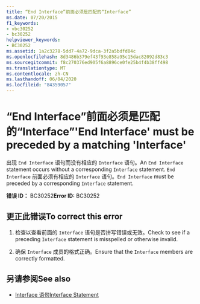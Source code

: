 ```yaml
---
title: “End Interface”前面必须是匹配的“Interface”
ms.date: 07/20/2015
f1_keywords:
- vbc30252
- bc30252
helpviewer_keywords:
- BC30252
ms.assetid: 1a2c3278-5dd7-4a72-9dca-3f2a5bdfd04c
ms.openlocfilehash: 8d3486b379ef43f93e858a95c15dac82092d83c3
ms.sourcegitcommit: f8c270376ed905f6a8896ce0fe25b4f4b38ff498
ms.translationtype: MT
ms.contentlocale: zh-CN
ms.lasthandoff: 06/04/2020
ms.locfileid: "84359057"
---
```

# <a name="end-interface-must-be-preceded-by-a-matching-interface"></a><span data-ttu-id="e77de-102">“End Interface”前面必须是匹配的“Interface”</span><span class="sxs-lookup"><span data-stu-id="e77de-102">'End Interface' must be preceded by a matching 'Interface'</span></span>
<span data-ttu-id="e77de-103">出现 `End Interface` 语句而没有相应的 `Interface` 语句。</span><span class="sxs-lookup"><span data-stu-id="e77de-103">An `End Interface` statement occurs without a corresponding `Interface` statement.</span></span> <span data-ttu-id="e77de-104">`End Interface` 前面必须有相应的 `Interface` 语句。</span><span class="sxs-lookup"><span data-stu-id="e77de-104">`End Interface` must be preceded by a corresponding `Interface` statement.</span></span>  
  
 <span data-ttu-id="e77de-105">**错误 ID：** BC30252</span><span class="sxs-lookup"><span data-stu-id="e77de-105">**Error ID:** BC30252</span></span>  
  
## <a name="to-correct-this-error"></a><span data-ttu-id="e77de-106">更正此错误</span><span class="sxs-lookup"><span data-stu-id="e77de-106">To correct this error</span></span>  
  
1. <span data-ttu-id="e77de-107">检查以查看前面的 `Interface` 语句是否拼写错误或无效。</span><span class="sxs-lookup"><span data-stu-id="e77de-107">Check to see if a preceding `Interface` statement is misspelled or otherwise invalid.</span></span>  
  
2. <span data-ttu-id="e77de-108">确保 `Interface` 成员的格式正确。</span><span class="sxs-lookup"><span data-stu-id="e77de-108">Ensure that the `Interface` members are correctly formatted.</span></span>  
  
## <a name="see-also"></a><span data-ttu-id="e77de-109">另请参阅</span><span class="sxs-lookup"><span data-stu-id="e77de-109">See also</span></span>

- [<span data-ttu-id="e77de-110">Interface 语句</span><span class="sxs-lookup"><span data-stu-id="e77de-110">Interface Statement</span></span>](../language-reference/statements/interface-statement.md)
